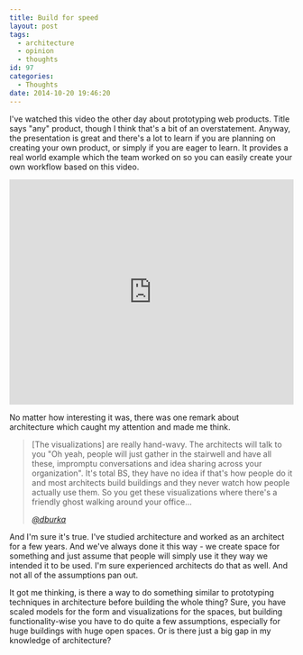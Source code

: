 ```yaml
---
title: Build for speed
layout: post
tags:
  - architecture
  - opinion
  - thoughts
id: 97
categories:
  - Thoughts
date: 2014-10-20 19:46:20
---
```


I've watched this video the other day about prototyping web products. Title says "any" product, though I think that's a bit of an overstatement. Anyway, the presentation is great and there's a lot to learn if you are planning on creating your own product, or simply if you are eager to learn. It provides a real world example which the team worked on so you can easily create your own workflow based on this video.

<iframe width="100%" height="400" src="https://www.youtube.com/embed/IDYjSdqtNZU" frameborder="0" allowfullscreen></iframe>

No matter how interesting it was, there was one remark about architecture which caught my attention and made me think.

> [The visualizations] are really hand-wavy. The architects will talk to you "Oh yeah, people will just gather in the stairwell and have all these, impromptu conversations and idea sharing across your organization". It's total BS, they have no idea if that's how people do it and most architects build buildings and they never watch how people actually use them. So you get these visualizations where there's a friendly ghost walking around your office...> 
> <cite>[@dburka](https://twitter.com/dburka)</cite>

And I'm sure it's true. I've studied architecture and worked as an architect for a few years. And we've always done it this way - we create space for something and just assume that people will simply use it they way we intended it to be used. I'm sure experienced architects do that as well. And not all of the assumptions pan out.

It got me thinking, is there a way to do something similar to prototyping techniques in architecture before building the whole thing? Sure, you have scaled models for the form and visualizations for the spaces, but building functionality-wise you have to do quite a few assumptions, especially for huge buildings with huge open spaces. Or is there just a big gap in my knowledge of architecture?
